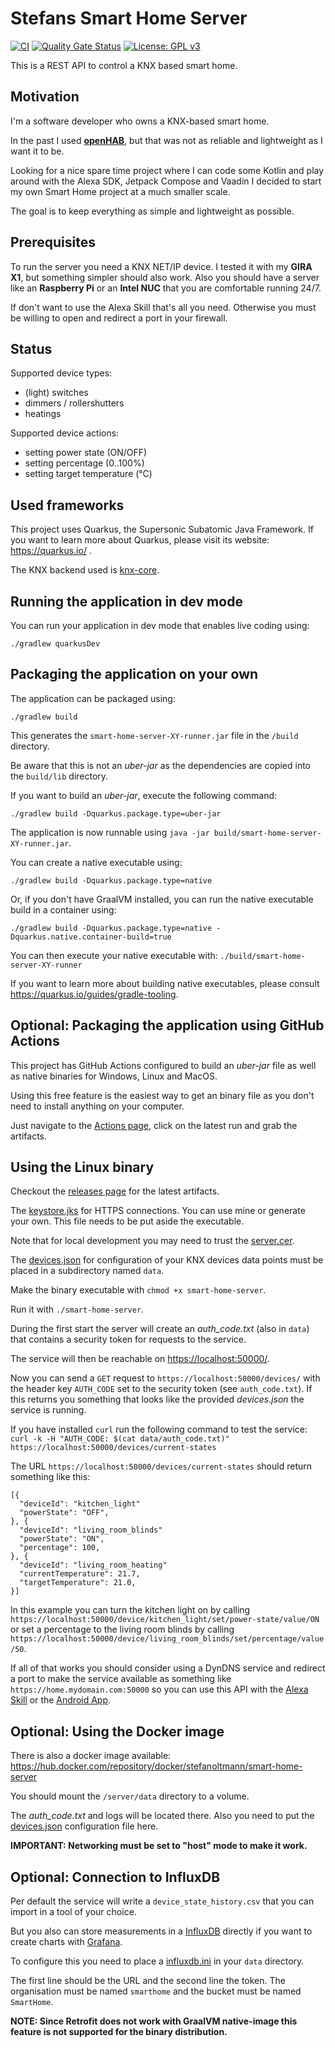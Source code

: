 # Stefans Smart Home Server

[![CI](https://github.com/StefanOltmann/smart-home-server/actions/workflows/ci.yml/badge.svg?branch=master)](https://github.com/StefanOltmann/smart-home-server/actions/workflows/ci.yml)
[![Quality Gate Status](https://sonarcloud.io/api/project_badges/measure?project=smart-home-server&metric=alert_status)](https://sonarcloud.io/dashboard?id=smart-home-server)
[![License: GPL v3](https://img.shields.io/badge/License-GPLv3-blue.svg)](https://www.gnu.org/licenses/gpl-3.0)

This is a REST API to control a KNX based smart home.

## Motivation

I'm a software developer who owns a KNX-based smart home.

In the past I used **[openHAB](https://www.openhab.org/)**, but that was not as reliable and lightweight as I want it to be.

Looking for a nice spare time project where I can code some Kotlin and play around with the Alexa SDK, Jetpack Compose
and Vaadin I decided to start my own Smart Home project at a much smaller scale.

The goal is to keep everything as simple and lightweight as possible.

## Prerequisites

To run the server you need a KNX NET/IP device. I tested it with my **GIRA X1**, but something simpler should also work.
Also you should have a server like an **Raspberry Pi** or an **Intel NUC** that you are comfortable running 24/7.

If don't want to use the Alexa Skill that's all you need. Otherwise you must be willing to open and redirect a port in
your firewall.

## Status

Supported device types:

- (light) switches
- dimmers / rollershutters
- heatings

Supported device actions:

- setting power state (ON/OFF)
- setting percentage (0..100%)
- setting target temperature (°C)

## Used frameworks

This project uses Quarkus, the Supersonic Subatomic Java Framework. If you want to learn more about Quarkus, please
visit its website: https://quarkus.io/ .

The KNX backend used is [knx-core](https://github.com/pitschr/knx-core).

## Running the application in dev mode

You can run your application in dev mode that enables live coding using:

```shell script
./gradlew quarkusDev
```

## Packaging the application on your own

The application can be packaged using:

```shell script
./gradlew build
```

This generates the `smart-home-server-XY-runner.jar` file in the `/build` directory.

Be aware that this is not an _uber-jar_ as the dependencies are copied into the `build/lib` directory.

If you want to build an _uber-jar_, execute the following command:

```shell script
./gradlew build -Dquarkus.package.type=uber-jar
```

The application is now runnable using `java -jar build/smart-home-server-XY-runner.jar`.

You can create a native executable using:

```shell script
./gradlew build -Dquarkus.package.type=native
```

Or, if you don't have GraalVM installed, you can run the native executable build in a container using:

```shell script
./gradlew build -Dquarkus.package.type=native -Dquarkus.native.container-build=true
```

You can then execute your native executable with: `./build/smart-home-server-XY-runner`

If you want to learn more about building native executables, please consult https://quarkus.io/guides/gradle-tooling.

## Optional: Packaging the application using GitHub Actions

This project has GitHub Actions configured to build an _uber-jar_ file as well as native binaries for Windows, Linux and
MacOS.

Using this free feature is the easiest way to get an binary file as you don't need to install anything on your computer.

Just navigate to the [Actions page](https://github.com/StefanOltmann/smart-home-server/actions), click on the latest run
and grab the artifacts.

## Using the Linux binary

Checkout the [releases page](https://github.com/StefanOltmann/smart-home-server/releases/) for the latest artifacts.

The [keystore.jks](src/main/resources/keystore.jks) for HTTPS connections. You can use mine or generate your own.
This file needs to be put aside the executable.

Note that for local development you may need to trust the [server.cer](src/main/resources/server.cer).

The [devices.json](docs/devices.json) for configuration of your KNX devices data points must be placed in a subdirectory
named `data`.

Make the binary executable with `chmod +x smart-home-server`.

Run it with `./smart-home-server`.

During the first start the server will create an _auth_code.txt_ (also in `data`) that contains a security token for
requests to the service.

The service will then be reachable on [https://localhost:50000/](https://localhost:50000/).

Now you can send a `GET` request to `https://localhost:50000/devices/` with the header key `AUTH_CODE` set to the
security token (see `auth_code.txt`). If this returns you something that looks like the provided _devices.json_ the
service is running.

If you have installed `curl` run the following command to test the service:\
`curl -k -H "AUTH_CODE: $(cat data/auth_code.txt)" https://localhost:50000/devices/current-states`

The URL `https://localhost:50000/devices/current-states` should return something like this:

```
[{
  "deviceId": "kitchen_light"
  "powerState": "OFF",
}, {
  "deviceId": "living_room_blinds"
  "powerState": "ON",
  "percentage": 100,
}, {
  "deviceId": "living_room_heating"
  "currentTemperature": 21.7,
  "targetTemperature": 21.0,
}]
```

In this example you can turn the kitchen light on by
calling `https://localhost:50000/device/kitchen_light/set/power-state/value/ON`
or set a percentage to the living room blinds by
calling `https://localhost:50000/device/living_room_blinds/set/percentage/value/50`.

If all of that works you should consider using a DynDNS service and redirect a port to make the service available as
something like `https://home.mydomain.com:50000` so you can use this API with
the [Alexa Skill](https://github.com/StefanOltmann/smart-home-alexaskill) or the
[Android App](https://github.com/StefanOltmann/smart-home-android).

## Optional: Using the Docker image

There is also a docker image available: https://hub.docker.com/repository/docker/stefanoltmann/smart-home-server

You should mount the `/server/data` directory to a volume.

The _auth_code.txt_ and logs will be located there.
Also you need to put the [devices.json](docs/devices.json) configuration file here.

**IMPORTANT: Networking must be set to "host" mode to make it work.**

## Optional: Connection to InfluxDB

Per default the service will write a `device_state_history.csv` that you can import in a tool of your choice.

But you also can store measurements in a [InfluxDB](https://github.com/influxdata/influxdb) directly if you want to create charts with [Grafana](https://github.com/grafana/grafana).

To configure this you need to place a [influxdb.ini](docs/influxdb.ini) in your `data` directory.

The first line should be the URL and the second line the token.
The organisation must be named `smarthome` and the bucket must be named `SmartHome`.

**NOTE: Since Retrofit does not work with GraalVM native-image this feature is not supported for the binary distribution.**

